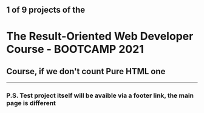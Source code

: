 ## 1 of 9 projects of the 
# The Result-Oriented Web Developer Course - BOOTCAMP 2021
## Course, if we don't count Pure HTML one
---
### P.S. Test project itself will be avaible via a footer link, the main page is different